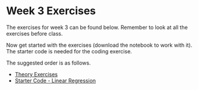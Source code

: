 # Week 3 Exercises
The exercises for week 3 can be found below. Remember to look at all the exercises before class.

Now get started with the exercises (download the notebook to work with it).
The starter code is needed for the coding exercise.

The suggested order is as follows.
* [Theory Exercises](theory.ipynb)
* [Starter Code - Linear Regression](linear_regression.py)


